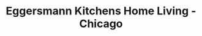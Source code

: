 ---
title: "Eggersmann Kitchens Home Living - Chicago"
url: /chicago/eggersmann-kitchens-home-living-chicago/
shop: carpenter
---